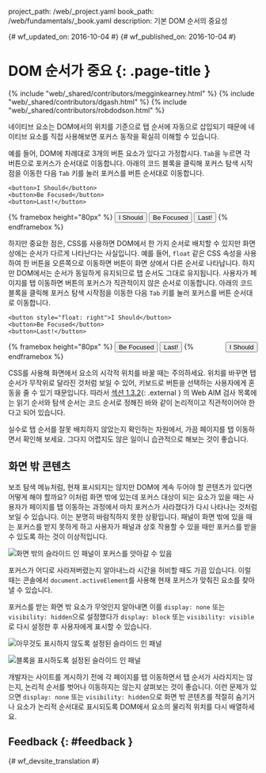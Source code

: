 project_path: /web/_project.yaml book_path: /web/fundamentals/_book.yaml description: 기본 DOM 순서의 중요성

{# wf_updated_on: 2016-10-04 #} {# wf_published_on: 2016-10-04 #}

# DOM 순서가 중요 {: .page-title }

{% include "web/_shared/contributors/megginkearney.html" %} {% include "web/_shared/contributors/dgash.html" %} {% include "web/_shared/contributors/robdodson.html" %}

네이티브 요소는 DOM에서의 위치를 기준으로 탭 순서에 자동으로 삽입되기 때문에 네이티브 요소를 직접 사용해보면 포커스 동작을 확실히 이해할 수 있습니다.

예를 들어, DOM에 차례대로 3개의 버튼 요소가 있다고 가정합시다. `Tab`을 누르면 각 버튼으로 포커스가 순서대로 이동합니다. 아래의 코드 블록을 클릭해 포커스 탐색 시작점을 이동한 다음 `Tab` 키를 눌러 포커스를 버튼 순서대로 이동합니다.

    <button>I Should</button>
    <button>Be Focused</button>
    <button>Last!</button>
    

{% framebox height="80px" %}
<button>I Should</button>
<button>Be Focused</button>
<button>Last!</button>
{% endframebox %}

하지만 중요한 점은, CSS를 사용하면 DOM에서 한 가지 순서로 배치할 수 있지만 화면 상에는 순서가 다르게 나타난다는 사실입니다. 예를 들어, `float` 같은 CSS 속성을 사용하여 한 버튼을 오른쪽으로 이동하면 버튼이 화면 상에서 다른 순서로 나타납니다. 하지만 DOM에서는 순서가 동일하게 유지되므로 탭 순서도 그대로 유지됩니다. 사용자가 페이지를 탭 이동하면 버튼의 포커스가 직관적이지 않은 순서로 이동합니다. 아래의 코드 블록을 클릭해 포커스 탐색 시작점을 이동한 다음 `Tab` 키를 눌러 포커스를 버튼 순서대로 이동합니다.

    <button style="float: right">I Should</button>
    <button>Be Focused</button>
    <button>Last!</button>
    

{% framebox height="80px" %}
<button style="float: right;">I Should</button>
<button>Be Focused</button>
<button>Last!</button>
{% endframebox %}

CSS를 사용해 화면에서 요소의 시각적 위치를 바꿀 때는 주의하세요. 위치를 바꾸면 탭 순서가 무작위로 달라진 것처럼 보일 수 있어, 키보드로 버튼을 선택하는 사용자에게 혼동을 줄 수 있기 때문입니다. 따라서 [섹션 1.3.2](http://webaim.org/standards/wcag/checklist#sc1.3.2){: .external } 의 Web AIM 검사 목록에는 읽기 순서와 탐색 순서는 코드 순서로 정해진 바와 같이 논리적이고 직관적이어야 한다고 되어 있습니다.

실수로 탭 순서를 잘못 배치하지 않았는지 확인하는 차원에서, 가끔 페이지를 탭 이동하면서 확인해 보세요. 그다지 어렵지도 않은 일이니 습관적으로 해보는 것이 좋습니다.

## 화면 밖 콘텐츠

보조 탐색 메뉴처럼, 현재 표시되지는 않지만 DOM에 계속 두어야 할 콘텐츠가 있다면 어떻게 해야 할까요? 이처럼 화면 밖에 있는데 포커스 대상이 되는 요소가 있을 때는 사용자가 페이지를 탭 이동하는 과정에서 마치 포커스가 사라졌다가 다시 나타나는 것처럼 보일 수 있습니다. 이는 분명히 바람직하지 못한 상황입니다. 패널이 화면 밖에 있을 때는 포커스를 받지 못하게 하고 사용자가 패널과 상호 작용할 수 있을 때만 포커스를 받을 수 있도록 하는 것이 이상적입니다.

![화면 밖의 슬라이드 인 패널이 포커스를 앗아갈 수 있음](imgs/slide-in-panel.png)

포커스가 어디로 사라져버렸는지 알아내느라 시간을 허비할 때도 가끔 있습니다. 이럴 때는 콘솔에서 `document.activeElement`를 사용해 현재 포커스가 맞춰진 요소를 찾아낼 수 있습니다.

포커스를 받는 화면 밖 요소가 무엇인지 알아내면 이를 `display: none` 또는 `visibility: hidden`으로 설정했다가 `display:
block` 또는 `visibility: visible`로 다시 설정한 후 사용자에게 표시할 수 있습니다.

![아무것도 표시하지 않도록 설정된 슬라이드 인 패널](imgs/slide-in-panel2.png)

![블록을 표시하도록 설정된 슬라이드 인 패널](imgs/slide-in-panel3.png)

개발자는 사이트를 게시하기 전에 각 페이지를 탭 이동하면서 탭 순서가 사라지지는 않는지, 논리적 순서를 벗어나 이동하지는 않는지 살펴보는 것이 좋습니다. 이런 문제가 있으면 `display: none` 또는 `visibility: hidden`으로 화면 밖 콘텐츠를 적절히 숨기거나 요소가 논리적 순서대로 표시되도록 DOM에서 요소의 물리적 위치를 다시 배열하세요.

## Feedback {: #feedback }

{# wf_devsite_translation #}